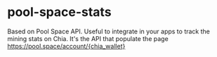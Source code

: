# pool-space-stats
Based on Pool Space API. Useful to integrate in your apps to track the mining stats on Chia.
It's the API that populate the page https://pool.space/account/{chia_wallet}

